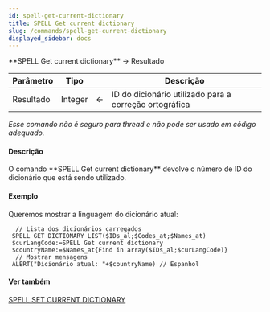 ```yaml
---
id: spell-get-current-dictionary
title: SPELL Get current dictionary
slug: /commands/spell-get-current-dictionary
displayed_sidebar: docs
---
```


<!--REF #_command_.SPELL Get current dictionary.Syntax-->**SPELL Get current dictionary**  -> Resultado<!-- END REF-->
<!--REF #_command_.SPELL Get current dictionary.Params-->
| Parâmetro | Tipo |  | Descrição |
| --- | --- | --- | --- |
| Resultado | Integer | &#8592; | ID do dicionário utilizado para a correção ortográfica |

<!-- END REF-->

*Esse comando não é seguro para thread e não pode ser usado em código adequado.*


#### Descrição 

<!--REF #_command_.SPELL Get current dictionary.Summary-->O comando **SPELL Get current dictionary** devolve o número de ID do dicionário que está sendo utilizado.<!-- END REF-->

#### Exemplo 

Queremos mostrar a linguagem do dicionário atual: 

```4d
  // Lista dos dicionários carregados
 SPELL GET DICTIONARY LIST($IDs_al;$Codes_at;$Names_at)
 $curLangCode:=SPELL Get current dictionary
 $countryName:=$Names_at{Find in array($IDs_al;$curLangCode)}
  // Mostrar mensagens
 ALERT("Dicionário atual: "+$countryName) // Espanhol
```

#### Ver também 

[SPELL SET CURRENT DICTIONARY](spell-set-current-dictionary.md)  